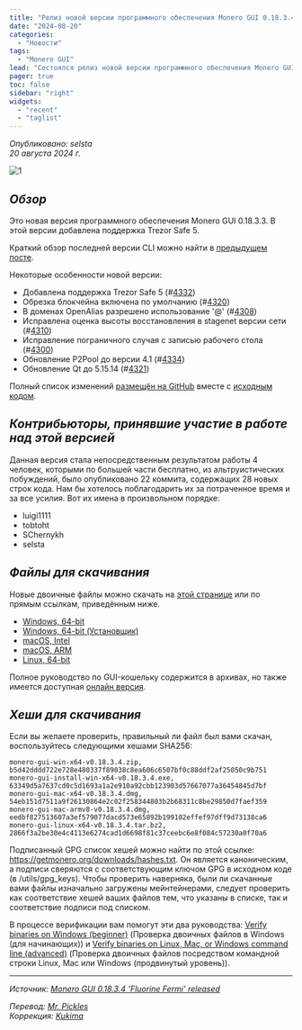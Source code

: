 ```yaml
---
title: "Релиз новой версии программного обеспечения Monero GUI 0.18.3.4 Fluorine Fermi"
date: "2024-08-20"
categories:
  - "Новости"
tags:
  - "Monero GUI"
lead: "Состоялся релиз новой версии программного обеспечения Monero GUI 0.18.3.4 Fluorine Fermi"
pager: true
toc: false
sidebar: "right"
widgets:
  - "recent"
  - "taglist"
---
```


_Опубликовано: selsta_  
_20 августа 2024 г._

![1](/img/post/2022-07-19-monero-0.18.0.0-released/01.png)  

## _Обзор_

Это новая версия программного обеспечения Monero GUI 0.18.3.3. В этой версии добавлена поддержка Trezor Safe 5.

Краткий обзор последней версии CLI можно найти в [предыдущем посте](https://www.getmonero.org/2024/08/20/monero-0.18.3.4-released.html).

Некоторые особенности новой версии:
- Добавлена поддержка Trezor Safe 5 (#[4332](https://github.com/monero-project/monero-gui/pull/4332))
- Обрезка блокчейна включена по умолчанию (#[4320](https://github.com/monero-project/monero-gui/pull/4320))
- В доменах OpenAlias разрешено использование '@' (#[4308](https://github.com/monero-project/monero-gui/pull/4308))
- Исправлена оценка высоты восстановления в stagenet версии сети (#[4310](https://github.com/monero-project/monero-gui/pull/4310))
- Исправление пограничного случая с записью рабочего стола (#[4300](https://github.com/monero-project/monero-gui/pull/4300))
- Обновление P2Pool до версии 4.1 (#[4334](https://github.com/monero-project/monero-gui/pull/4334))
- Обновление Qt до 5.15.14 (#[4321](https://github.com/monero-project/monero-gui/pull/4321))

Полный список изменений [размещён на GitHub](https://github.com/monero-project/monero-gui/compare/v0.18.3.3...v0.18.3.4) вместе с [исходным кодом](https://github.com/monero-project/monero-gui/tree/v0.18.3.4).

## _Контрибьюторы, принявшие участие в работе над этой версией_

Данная версия стала непосредственным результатом работы 4 человек, которыми по большей части бесплатно, из альтруистических побуждений, было опубликовано 22 коммита, содержащих 28 новых строк кода. Нам бы хотелось поблагодарить их за потраченное время и за все усилия. Вот их имена в произвольном порядке:

- luigi1111
- tobtoht
- SChernykh
- selsta

## _Файлы для скачивания_

Новые двоичные файлы можно скачать на [этой странице](https://www.getmonero.org/downloads/) или по прямым ссылкам, приведённым ниже.

- [Windows, 64-bit](https://downloads.getmonero.org/gui/monero-gui-win-x64-v0.18.3.4.zip)
- [Windows, 64-bit (Установщик)](https://downloads.getmonero.org/gui/monero-gui-install-win-x64-v0.18.3.4.exe)
- [macOS, Intel](https://downloads.getmonero.org/gui/monero-gui-mac-x64-v0.18.3.4.dmg)
- [macOS, ARM](https://downloads.getmonero.org/gui/monero-gui-mac-armv8-v0.18.3.4.dmg)
- [Linux, 64-bit](https://downloads.getmonero.org/gui/monero-gui-linux-x64-v0.18.3.4.tar.bz2)

Полное руководство по GUI-кошельку содержится в архивах, но также имеется доступная [онлайн версия](https://github.com/monero-ecosystem/monero-GUI-guide/blob/master/monero-GUI-guide.md).

## _Хеши для скачивания_

Если вы желаете проверить, правильный ли файл был вами скачан, воспользуйтесь следующими хешами SHA256:

```
monero-gui-win-x64-v0.18.3.4.zip, b5d42dddd722e728e480337f89038c8ea606c6507bf0c88ddf2af25050c9b751
monero-gui-install-win-x64-v0.18.3.4.exe, 63349d5a7637cd0c5d1693a1a2e910a92cbb123903d57667077a36454845d7bf
monero-gui-mac-x64-v0.18.3.4.dmg, 54eb151d7511a9f26130864e2c02f258344803b2b68311c8be29850d7faef359
monero-gui-mac-armv8-v0.18.3.4.dmg, eedbf827513607a3ef579077dacd573e65892b199102effef97dff9d73138ca6
monero-gui-linux-x64-v0.18.3.4.tar.bz2, 2866f3a2be30e4c4113e6274cad1d6698f81c37ceebc6e8f084c57230a0f70a6
```

Подписанный GPG список хешей можно найти по этой ссылке: https://getmonero.org/downloads/hashes.txt. Он является каноническим, а подписи сверяются с соответствующим ключом GPG в исходном коде (в /utils/gpg_keys). Чтобы проверить наверняка, были ли скачанные вами файлы изначально загружены мейнтейнерами, следует проверить как соответствие хешей ваших файлов тем, что указаны в списке, так и соответствие подписи под списком.

В процессе верификации вам помогут эти два руководства: [Verify binaries on Windows (beginner)](https://www.getmonero.org/resources/user-guides/verification-windows-beginner.html) (Проверка двоичных файлов в Windows (для начинающих)) и [Verify binaries on Linux, Mac, or Windows command line (advanced)](https://www.getmonero.org/resources/user-guides/verification-allos-advanced.html) (Проверка двоичных файлов посредством командной строки Linux, Mac или Windows (продвинутый уровень)).

---

_Источник: [Monero GUI 0.18.3.4 'Fluorine Fermi' released](https://www.getmonero.org/2024/08/20/monero-GUI-0.18.3.4-released.html)_

_Перевод: [Mr. Pickles](https://t.me/v1docq47)_  
_Коррекция: [Kukima](https://t.me/Kukima)_
